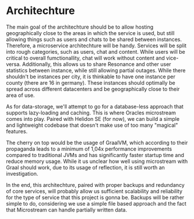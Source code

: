 # Architechture

The main goal of the architechture should be to allow hosting geographically close to the areas in which the service is used, but still allowing things such as users and chats to be shared between instances.
Therefore, a microservice architechture will be handy. Services will be split into rough categories, such as users, chat and content.
While users will be critical to overall fumctionallity, chat will work without content and vice-versa.
Additionally, this allows us to share Resonance and other user statistics between instance, while still allowing partial outages.
While there shouldn't be instances per city, it is thinkable to have one instance per county (there are 16 in germany).
These instances should optimally be spread across different datacenters and be geographically close to their area of use.

As for data-storage, we'll attempt to go for a database-less approach that supports lazy-loading and caching.
This is where Oracles microstream comes into play. Paired with Helidon SE (for now), we can build a simple and lightweight codebase that doesn't make use of too many "magical" features.

The cherry on top would be the usage of GraalVM, which according to their propaganda leads to a minimum of 1,04x performance improvements compared to traditional JVMs and has significantly faster startup time and reduce memory usage.
While it us unclear how well using microstream with Graal should work, due to its usage of reflection, it is still worth an investigation.

In the end, this architechture, paired with proper backups and redundancy of core services, will probably allow us sufficient scalability and reliability for the type of service that this project is gonna be.
Backups will be rather simple to do, considering we use a simple file based approach and the fact that Microstream can handle partially written data.
